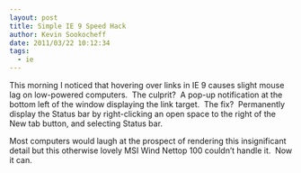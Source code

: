 ```yaml
---
layout: post
title: Simple IE 9 Speed Hack
author: Kevin Sookocheff
date: 2011/03/22 10:12:34
tags:
  - ie
---
```


This morning I noticed that hovering over links in IE 9 causes slight mouse lag on low-powered computers.  The culprit?  A pop-up notification at the bottom left of the window displaying the link target.  The fix?  Permanently display the Status bar by right-clicking an open space to the right of the New tab button, and selecting Status bar.

Most computers would laugh at the prospect of rendering this insignificant detail but this otherwise lovely MSI Wind Nettop 100 couldn’t handle it.  Now it can.
